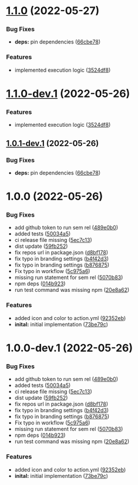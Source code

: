# [1.1.0](https://github.com/steven-r/remove-old-versions-action/compare/v1.0.0...v1.1.0) (2022-05-27)


### Bug Fixes

* **deps:** pin dependencies ([66cbe78](https://github.com/steven-r/remove-old-versions-action/commit/66cbe7893f6ab92de8554fcc274a16b8808c8d8e))


### Features

* implemented execution logic ([3524df8](https://github.com/steven-r/remove-old-versions-action/commit/3524df880b6dde5313fd1f328856bc73d62ab0ab))

# [1.1.0-dev.1](https://github.com/steven-r/remove-old-versions-action/compare/v1.0.1-dev.1...v1.1.0-dev.1) (2022-05-26)


### Features

* implemented execution logic ([3524df8](https://github.com/steven-r/remove-old-versions-action/commit/3524df880b6dde5313fd1f328856bc73d62ab0ab))

## [1.0.1-dev.1](https://github.com/steven-r/remove-old-versions-action/compare/v1.0.0...v1.0.1-dev.1) (2022-05-26)


### Bug Fixes

* **deps:** pin dependencies ([66cbe78](https://github.com/steven-r/remove-old-versions-action/commit/66cbe7893f6ab92de8554fcc274a16b8808c8d8e))

# 1.0.0 (2022-05-26)


### Bug Fixes

* add github token to run sem rel ([489e0b0](https://github.com/steven-r/remove-old-versions-action/commit/489e0b04160acf3a28a42735c2fbdcfa7c97be63))
* added tests ([50034a5](https://github.com/steven-r/remove-old-versions-action/commit/50034a59c119b6a19cfe3bfe64cd4827354729e1))
* ci release file missing ([5ec7c13](https://github.com/steven-r/remove-old-versions-action/commit/5ec7c13e3ea0f406f7335f40fc8f67b2df889ef4))
* dist update ([59fb252](https://github.com/steven-r/remove-old-versions-action/commit/59fb2527473d713cf661f79487e7ee89f9da3f77))
* fix repos url in package.json ([d8bf178](https://github.com/steven-r/remove-old-versions-action/commit/d8bf178d77fc34193b41ea9a1d30f4f3bf9337af))
* fix typo in branding settings ([b4f42d3](https://github.com/steven-r/remove-old-versions-action/commit/b4f42d3b4d9e67a92ef08420458afbe5c7064f88))
* fix typo in branding settings ([b876875](https://github.com/steven-r/remove-old-versions-action/commit/b876875480615ee74d9f387a2d9ae62c1721d20c))
* Fix typo in workflow ([5c975a6](https://github.com/steven-r/remove-old-versions-action/commit/5c975a6e48b2cfe220193d8b9278110793c3332e))
* missing run statement for sem rel ([5070b83](https://github.com/steven-r/remove-old-versions-action/commit/5070b832140162ff85e548ba503cf3dacd78ccb2))
* npm deps ([014b923](https://github.com/steven-r/remove-old-versions-action/commit/014b923aea82f8af5bccea6f05bc724e3aaeb19d))
* run test command was missing npm ([20e8a62](https://github.com/steven-r/remove-old-versions-action/commit/20e8a62f2573cfe788e8c35c0e7003b57b918da6))


### Features

* added icon and color to action.yml ([92352eb](https://github.com/steven-r/remove-old-versions-action/commit/92352eb9aa4a4be238af5f28a784eda7e9b65ef2))
* **inital:** initial implementation ([73be79c](https://github.com/steven-r/remove-old-versions-action/commit/73be79c0b33e7551c9f9e39561ecc23e672baf79))

# 1.0.0-dev.1 (2022-05-26)


### Bug Fixes

* add github token to run sem rel ([489e0b0](https://github.com/steven-r/remove-old-versions-action/commit/489e0b04160acf3a28a42735c2fbdcfa7c97be63))
* added tests ([50034a5](https://github.com/steven-r/remove-old-versions-action/commit/50034a59c119b6a19cfe3bfe64cd4827354729e1))
* ci release file missing ([5ec7c13](https://github.com/steven-r/remove-old-versions-action/commit/5ec7c13e3ea0f406f7335f40fc8f67b2df889ef4))
* dist update ([59fb252](https://github.com/steven-r/remove-old-versions-action/commit/59fb2527473d713cf661f79487e7ee89f9da3f77))
* fix repos url in package.json ([d8bf178](https://github.com/steven-r/remove-old-versions-action/commit/d8bf178d77fc34193b41ea9a1d30f4f3bf9337af))
* fix typo in branding settings ([b4f42d3](https://github.com/steven-r/remove-old-versions-action/commit/b4f42d3b4d9e67a92ef08420458afbe5c7064f88))
* fix typo in branding settings ([b876875](https://github.com/steven-r/remove-old-versions-action/commit/b876875480615ee74d9f387a2d9ae62c1721d20c))
* Fix typo in workflow ([5c975a6](https://github.com/steven-r/remove-old-versions-action/commit/5c975a6e48b2cfe220193d8b9278110793c3332e))
* missing run statement for sem rel ([5070b83](https://github.com/steven-r/remove-old-versions-action/commit/5070b832140162ff85e548ba503cf3dacd78ccb2))
* npm deps ([014b923](https://github.com/steven-r/remove-old-versions-action/commit/014b923aea82f8af5bccea6f05bc724e3aaeb19d))
* run test command was missing npm ([20e8a62](https://github.com/steven-r/remove-old-versions-action/commit/20e8a62f2573cfe788e8c35c0e7003b57b918da6))


### Features

* added icon and color to action.yml ([92352eb](https://github.com/steven-r/remove-old-versions-action/commit/92352eb9aa4a4be238af5f28a784eda7e9b65ef2))
* **inital:** initial implementation ([73be79c](https://github.com/steven-r/remove-old-versions-action/commit/73be79c0b33e7551c9f9e39561ecc23e672baf79))
